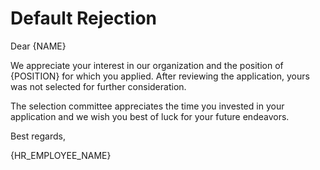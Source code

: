 # Default Rejection

Dear {NAME}

We appreciate your interest in our organization and the position of {POSITION} for which you applied. After reviewing the application, yours was not selected for further consideration.

The selection committee appreciates the time you invested in your application and we wish you best of luck for your future endeavors.

Best regards,

{HR_EMPLOYEE_NAME}

